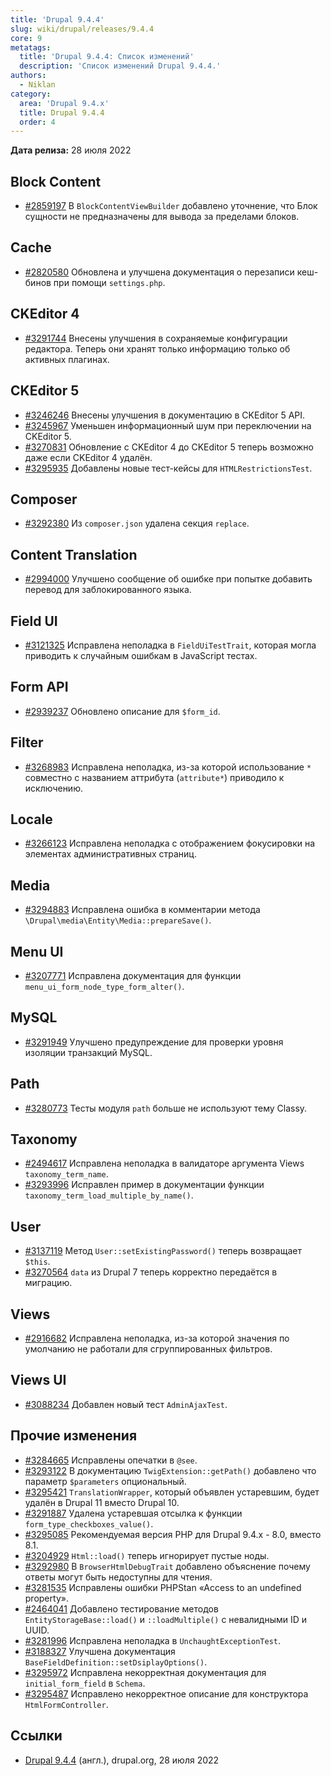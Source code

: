 ```yaml
---
title: 'Drupal 9.4.4'
slug: wiki/drupal/releases/9.4.4
core: 9
metatags:
  title: 'Drupal 9.4.4: Список изменений'
  description: 'Список изменений Drupal 9.4.4.'
authors:
  - Niklan
category:
  area: 'Drupal 9.4.x'
  title: Drupal 9.4.4
  order: 4
---
```


**Дата релиза:** 28 июля 2022

## Block Content

- [#2859197](https://www.drupal.org/node/2859197) В 
  `BlockContentViewBuilder` добавлено уточнение, что Блок сущности не 
  предназначены для вывода за пределами блоков.

## Cache

- [#2820580](https://www.drupal.org/node/2820580) Обновлена и улучшена
  документация о перезаписи кеш-бинов при помощи `settings.php`.

## CKEditor 4

- [#3291744](https://www.drupal.org/node/3291744) Внесены улучшения в
  сохраняемые конфигурации редактора. Теперь они хранят только информацию
  только об активных плагинах.

## CKEditor 5

- [#3246246](https://www.drupal.org/node/3246246) Внесены улучшения в 
  документацию в CKEditor 5 API.
- [#3245967](https://www.drupal.org/node/3245967) Уменьшен информационный 
  шум при переключении на CKEditor 5.
- [#3270831](https://www.drupal.org/node/3270831) Обновление с CKEditor 4 до
  CKEditor 5 теперь возможно даже если CKEditor 4 удалён.
- [#3295935](https://www.drupal.org/node/3295935) Добавлены новые тест-кейсы для `HTMLRestrictionsTest`.

## Composer

- [#3292380](https://www.drupal.org/node/3292380) Из `composer.json` 
  удалена секция `replace`.

## Content Translation

- [#2994000](https://www.drupal.org/node/2994000) Улучшено сообщение об 
  ошибке при попытке добавить перевод для заблокированного языка.

## Field UI

- [#3121325](https://www.drupal.org/node/3121325) Исправлена неполадка в 
  `FieldUiTestTrait`, которая могла приводить к случайным ошибкам в 
  JavaScript тестах.

## Form API

- [#2939237](https://www.drupal.org/node/2939237) Обновлено описание для `$form_id`.

## Filter

- [#3268983](https://www.drupal.org/node/3268983) Исправлена 
  неполадка, из-за которой использование `*` совместно с названием аттрибута 
  (`attribute*`) приводило к исключению.

## Locale

- [#3266123](https://www.drupal.org/node/3266123) Исправлена неполадка с 
  отображением фокусировки на элементах административных страниц.

## Media

- [#3294883](https://www.drupal.org/node/3294883) Исправлена ошибка в 
  комментарии метода `\Drupal\media\Entity\Media::prepareSave()`.

## Menu UI

- [#3207771](https://www.drupal.org/node/3207771) Исправлена документация 
  для функции `menu_ui_form_node_type_form_alter()`.

## MySQL

- [#3291949](https://www.drupal.org/node/3291949) Улучшено предупреждение 
  для проверки уровня изоляции транзакций MySQL.

## Path

- [#3280773](https://www.drupal.org/node/3280773) Тесты модуля `path` больше не используют тему Classy.

## Taxonomy

- [#2494617](https://www.drupal.org/node/2494617) Исправлена неполадка в 
  валидаторе аргумента Views `taxonomy_term_name`. 
- [#3293996](https://www.drupal.org/node/3293996) Исправлен пример в 
  документации функции `taxonomy_term_load_multiple_by_name()`.

## User

- [#3137119](https://www.drupal.org/node/3137119) Метод 
  `User::setExistingPassword()` теперь возвращает `$this`.
- [#3270564](https://www.drupal.org/node/3270564) `data` из Drupal 7 теперь 
  корректно передаётся в миграцию.

## Views

- [#2916682](https://www.drupal.org/node/2916682) Исправлена неполадка, 
  из-за которой значения по умолчанию не работали для сгруппированных фильтров.

## Views UI

- [#3088234](https://www.drupal.org/node/3088234) Добавлен новый тест 
  `AdminAjaxTest`.

## Прочие изменения

- [#3284665](https://www.drupal.org/node/3284665) Исправлены опечатки в `@see`.
- [#3293122](https://www.drupal.org/node/3293122) В документацию 
  `TwigExtension::getPath()` добавлено что параметр `$parameters` опциональный.
- [#3295421](https://www.drupal.org/node/3295421) `TranslationWrapper`, 
  который объявлен устаревшим, будет удалён в Drupal 11 вместо Drupal 10.
- [#3291887](https://www.drupal.org/node/3291887) Удалена устаревшая отсылка 
  к функции `form_type_checkboxes_value()`.
- [#3295085](https://www.drupal.org/node/3295085) Рекомендуемая версия PHP 
  для Drupal 9.4.x - 8.0, вместо 8.1.
- [#3204929](https://www.drupal.org/node/3204929) `Html::load()` теперь 
  игнорирует пустые ноды.
- [#3292980](https://www.drupal.org/node/3292980) В `BrowserHtmlDebugTrait`
  добавлено объяснение почему ответы могут быть недоступны для чтения.
- [#3281535](https://www.drupal.org/node/3281535) Исправлены ошибки PHPStan «Access to an undefined property».
- [#2464041](https://www.drupal.org/node/2464041) Добавлено тестирование методов `EntityStorageBase::load()` и `::loadMultiple()` с невалидными ID и UUID.
- [#3281996](https://www.drupal.org/node/3281996) Исправлена неполадка в `UnchaughtExceptionTest`.
- [#3188327](https://www.drupal.org/node/3188327) Улучшена документация `BaseFieldDefinition::setDsiplayOptions()`.
- [#3295972](https://www.drupal.org/node/3295972) Исправлена некорректная документация для `initial_form_field` в `Schema`.
- [#3295487](https://www.drupal.org/node/3295487) Исправлено некорректное описание для конструктора `HtmlFormController`.

## Ссылки

- [Drupal 9.4.4](https://www.drupal.org/project/drupal/releases/9.4.4) (англ.), drupal.org, 28 июля 2022